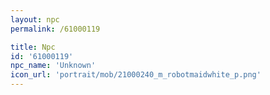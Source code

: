 ```yaml
---
layout: npc
permalink: /61000119

title: Npc
id: '61000119'
npc_name: 'Unknown'
icon_url: 'portrait/mob/21000240_m_robotmaidwhite_p.png'
---
```

